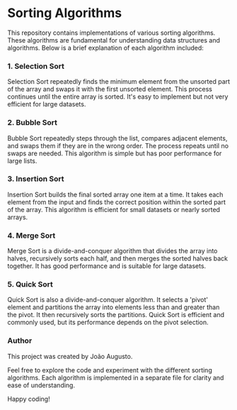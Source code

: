 # Sorting Algorithms
This repository contains implementations of various sorting algorithms. These algorithms are fundamental for understanding data structures and algorithms. Below is a brief explanation of each algorithm included:

### 1. Selection Sort
Selection Sort repeatedly finds the minimum element from the unsorted part of the array and swaps it with the first unsorted element. This process continues until the entire array is sorted. It's easy to implement but not very efficient for large datasets.

### 2. Bubble Sort
Bubble Sort repeatedly steps through the list, compares adjacent elements, and swaps them if they are in the wrong order. The process repeats until no swaps are needed. This algorithm is simple but has poor performance for large lists.

### 3. Insertion Sort
Insertion Sort builds the final sorted array one item at a time. It takes each element from the input and finds the correct position within the sorted part of the array. This algorithm is efficient for small datasets or nearly sorted arrays.

### 4. Merge Sort
Merge Sort is a divide-and-conquer algorithm that divides the array into halves, recursively sorts each half, and then merges the sorted halves back together. It has good performance and is suitable for large datasets.

### 5. Quick Sort
Quick Sort is also a divide-and-conquer algorithm. It selects a 'pivot' element and partitions the array into elements less than and greater than the pivot. It then recursively sorts the partitions. Quick Sort is efficient and commonly used, but its performance depends on the pivot selection.

### Author
This project was created by João Augusto.

Feel free to explore the code and experiment with the different sorting algorithms. Each algorithm is implemented in a separate file for clarity and ease of understanding.

Happy coding!
